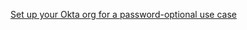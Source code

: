 [Set up your Okta org for a password-optional use case](/docs/journeys/set-up-org/#enable-password-optional-user-sign-up-flow)

